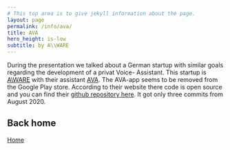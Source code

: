 ```yaml
---
# This top area is to give jekyll information about the page.
layout: page
permalink: /info/ava/
title: AVA
hero_height: is-low
subtitle: by A\\WARE
---
```


During the presentation we talked about a German startup with similar goals regarding the development of a privat Voice-
Assistant. This startup is [A\\WARE](https://a-ware.io) with their assistant [AVA](https://ava.a-ware.io/de/). The AVA-app seems to 
be removed from the Google Play store. According to their website there code is open source and you can find their
[github repository here](https://github.com/aware-ai/AVA). It got only three commits from August 2020.

## Back home

[Home](https://ip-team2.intia.de)